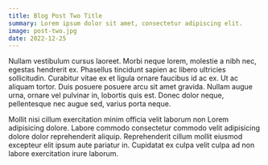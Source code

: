 ```yaml
---
title: Blog Post Two Title
summary: Lorem ipsum dolor sit amet, consectetur adipiscing elit.
image: post-two.jpg
date: 2022-12-25
---
```


Nullam vestibulum cursus laoreet. Morbi neque lorem, molestie a nibh nec,
egestas hendrerit ex. Phasellus tincidunt sapien ac libero ultricies
sollicitudin. Curabitur vitae ex et ligula ornare faucibus id ac ex.
Ut ac aliquam tortor. Duis posuere posuere arcu sit amet gravida. Nullam
augue urna, ornare vel pulvinar in, lobortis quis est. Donec dolor neque,
pellentesque nec augue sed, varius porta neque.

Mollit nisi cillum exercitation minim officia velit laborum non Lorem
adipisicing dolore. Labore commodo consectetur commodo velit adipisicing
dolore dolor reprehenderit aliquip. Reprehenderit cillum mollit eiusmod
excepteur elit ipsum aute pariatur in. Cupidatat ex culpa velit culpa ad non
labore exercitation irure laborum.

